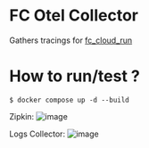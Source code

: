 # FC Otel Collector

Gathers tracings for [fc_cloud_run](https://github.com/vinicius-gregorio/fc_cloud_run)


# How to run/test ?

``` $ docker compose up -d --build ```


Zipkin:
![image](https://github.com/user-attachments/assets/3c1c7080-0157-4f4b-8e3a-bda7e7d1b2d6)


Logs Collector:
![image](https://github.com/user-attachments/assets/3985fa0e-bcb5-4c6a-8789-7e041c02a6a6)

